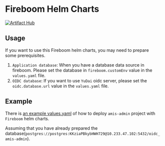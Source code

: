 # Fireboom Helm Charts

[![Artifact Hub](https://img.shields.io/endpoint?url=https://artifacthub.io/badge/repository/fireboom)](https://artifacthub.io/packages/search?repo=fireboom)

## Usage

If you want to use this Fireboom helm charts, you may need to prepare some prerequisites.

1. `Application database`: When you have a database data source in fireboom. Please set the database in `fireboom.customEnv` value in the `values.yaml` file.
2. `OIDC database`: If you want to use `YuDai` oidc server, please set the `oidc.database.url` value in the `values.yaml` file.

## Example

There is [an example values.yaml](./test.values.yaml) of how to deploy `amis-admin` project with `Fireboom` helm charts.

Assuming that you have already prepared the database(`postgres://postgres:KKziaPBkybHWH729@10.233.47.102:5432/oidc_amis-admin`).
